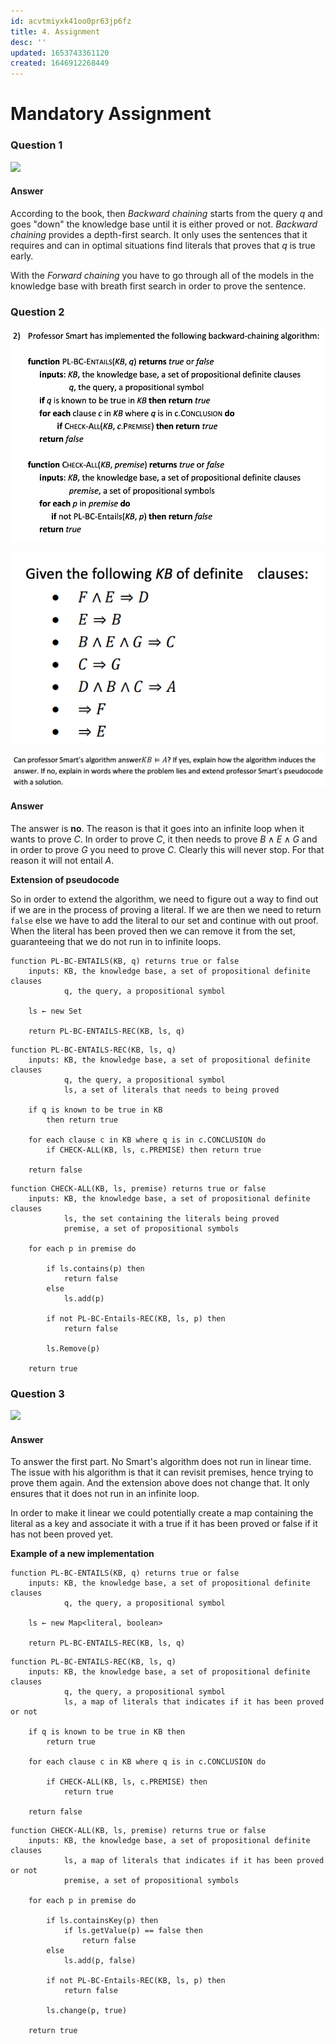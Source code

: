 ```yaml
---
id: acvtmiyxk41oo0pr63jp6fz
title: 4. Assignment
desc: ''
updated: 1653743361120
created: 1646912268449
---
```

# Mandatory Assignment

### Question 1
![](../assets/images/2022-03-10-12-39-02.png)

#### Answer
According to the book, then *Backward chaining* starts from the query $q$ and goes "down" the knowledge base until it is either proved or not. *Backward chaining* provides a depth-first search. It only uses the sentences that it requires and can in optimal situations find literals that proves that $q$ is true early.

With the *Forward chaining* you have to go through all of the models in the knowledge base with breath first search in order to prove the sentence.

### Question 2
![](./assets/images/2022-03-10-13-36-42.png)

![](./assets/images/2022-03-10-13-36-58.png)

![](./assets/images/2022-03-10-13-41-35.png)

#### Answer
The answer is **no**. The reason is that it goes into an infinite loop when it wants to prove $C$. In order to prove $C$, it then needs to prove $B \land E \land G$ and in order to prove $G$ you need to prove $C$. Clearly this will never stop. 
For that reason it will not entail $A$.

**Extension of pseudocode**

So in order to extend the algorithm, we need to figure out a way to find out if we are in the process of proving a literal. If we are then we need to return `false` else we have to add the literal to our set and continue with out proof. When the literal has been proved then we can remove it from the set, guaranteeing that we do not run in to infinite loops. 

```
function PL-BC-ENTAILS(KB, q) returns true or false
    inputs: KB, the knowledge base, a set of propositional definite clauses
            q, the query, a propositional symbol
        
    ls ← new Set

    return PL-BC-ENTAILS-REC(KB, ls, q)
```
```
function PL-BC-ENTAILS-REC(KB, ls, q)
    inputs: KB, the knowledge base, a set of propositional definite clauses
            q, the query, a propositional symbol
            ls, a set of literals that needs to being proved
        
    if q is known to be true in KB 
        then return true
        
    for each clause c in KB where q is in c.CONCLUSION do
        if CHECK-ALL(KB, ls, c.PREMISE) then return true
        
    return false
```
```
function CHECK-ALL(KB, ls, premise) returns true or false
    inputs: KB, the knowledge base, a set of propositional definite clauses
            ls, the set containing the literals being proved
            premise, a set of propositional symbols

    for each p in premise do
    
        if ls.contains(p) then
            return false
        else 
            ls.add(p)
            
        if not PL-BC-Entails-REC(KB, ls, p) then 
            return false
    
        ls.Remove(p)    
    
    return true
```

### Question 3
![](../assets/images/2022-03-10-18-16-59.png)

#### Answer
To answer the first part. No Smart's algorithm does not run in linear time. The issue with his algorithm is that it can revisit premises, hence trying to prove them again.
And the extension above does not change that. It only ensures that it does not run in an infinite loop. 

In order to make it linear we could potentially create a map containing the literal as a key and associate it with a true if it has been proved or false if it has not been proved yet. 

**Example of a new implementation**
```
function PL-BC-ENTAILS(KB, q) returns true or false
    inputs: KB, the knowledge base, a set of propositional definite clauses
            q, the query, a propositional symbol
        
    ls ← new Map<literal, boolean>

    return PL-BC-ENTAILS-REC(KB, ls, q)
```
```
function PL-BC-ENTAILS-REC(KB, ls, q)
    inputs: KB, the knowledge base, a set of propositional definite clauses
            q, the query, a propositional symbol
            ls, a map of literals that indicates if it has been proved or not
        
    if q is known to be true in KB then 
        return true
        
    for each clause c in KB where q is in c.CONCLUSION do
    
        if CHECK-ALL(KB, ls, c.PREMISE) then 
            return true
        
    return false
```
```
function CHECK-ALL(KB, ls, premise) returns true or false
    inputs: KB, the knowledge base, a set of propositional definite clauses
            ls, a map of literals that indicates if it has been proved or not
            premise, a set of propositional symbols
            
    for each p in premise do
    
        if ls.containsKey(p) then
            if ls.getValue(p) == false then
                return false
        else 
            ls.add(p, false)
        
        if not PL-BC-Entails-REC(KB, ls, p) then 
            return false
    
        ls.change(p, true)    
    
    return true
```